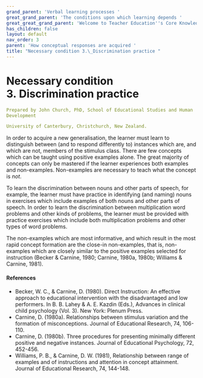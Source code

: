 ```yaml
---
grand_parent: 'Verbal learning processes '
great_grand_parent: 'The conditions upon which learning depends '
great_great_grand_parent: 'Welcome to Teacher Education''s Core Knowledge and Skills.'
has_children: false
layout: default
nav_order: 3
parent: 'How conceptual responses are acquired '
title: "Necessary condition 3.\_Discrimination practice "
---
```

# Necessary condition 3. Discrimination practice


```yaml
Prepared by John Church, PhD, School of Educational Studies and Human
Development

University of Canterbury, Christchurch, New Zealand.
```


In order to acquire a new generalisation, the learner must learn to
distinguish between (and to respond differently to) instances which are,
and which are not, members of the stimulus class. There are few concepts
which can be taught using positive examples alone. The great majority of
concepts can only be mastered if the learner experiences both examples
and non-examples. Non-examples are necessary to teach what the concept
is *not*.

To learn the discrimination between nouns and other parts of speech, for
example, the learner must have practice in identifying (and naming)
nouns in exercises which include examples of both nouns and other parts
of speech. In order to learn the discrimination between multiplication
word problems and other kinds of problems, the learner must be provided
with practice exercises which include both multiplication problems and
other types of word problems.

The non-examples which are most informative, and which result in the
most rapid concept formation are the close-in non-examples, that is,
non-examples which are closely similar to the positive examples selected
for instruction (Becker & Carnine, 1980; Carnine, 1980a, 1980b; Williams
& Carnine, 1981).


#### References

-   Becker, W. C., & Carnine, D. (1980). Direct Instruction: An
    effective approach to educational intervention with the
    disadvantaged and low performers. In B. B. Lahey & A. E. Kazdin
    (Eds.), Advances in clinical child psychology (Vol. 3). New York:
    Plenum Press.
-   Carnine, D. (1980a). Relationships between stimulus variation and
    the formation of misconceptions. Journal of Educational Research,
    74, 106-110.
-   Carnine, D. (1980b). Three procedures for presenting minimally
    different positive and negative instances. Journal of Educational
    Psychology, 72, 452-456.
-   Williams, P. B., & Carnine, D. W. (1981), Relationship between range
    of examples and of instructions and attention in concept attainment.
    Journal of Educational Research, 74, 144-148.
